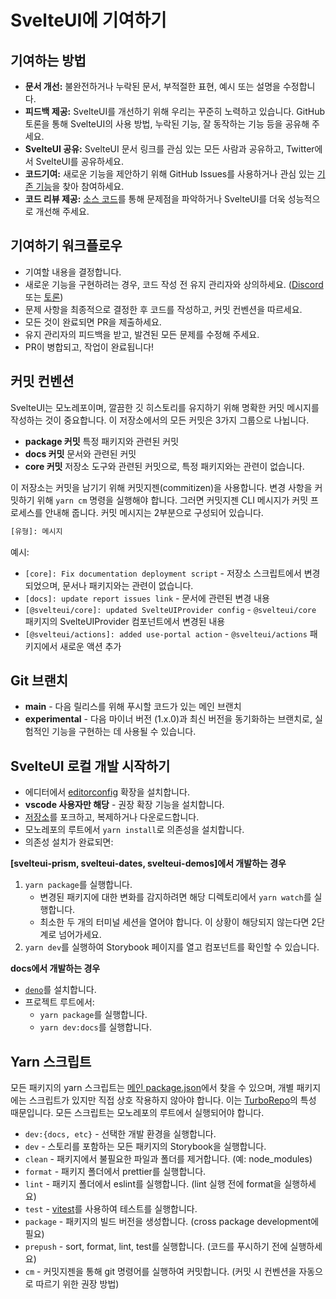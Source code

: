 # SvelteUI에 기여하기

## 기여하는 방법

- **문서 개선:** 불완전하거나 누락된 문서, 부적절한 표현, 예시 또는 설명을 수정합니다.
- **피드백 제공:** SvelteUI를 개선하기 위해 우리는 꾸준히 노력하고 있습니다. GitHub 토론을 통해 SvelteUI의 사용 방법, 누락된 기능, 잘 동작하는 기능 등을 공유해 주세요.
- **SvelteUI 공유:** SvelteUI 문서 링크를 관심 있는 모든 사람과 공유하고, Twitter에서 SvelteUI를 공유하세요.
- **코드기여:** 새로운 기능을 제안하기 위해 GitHub Issues를 사용하거나 관심 있는 [기존 기능](https://github.com/svelteuidev/svelteui/labels/help%20wanted)을 찾아 참여하세요.
- **코드 리뷰 제공:** [소스 코드](https://github.com/svelteuidev/svelteui)를 통해 문제점을 파악하거나 SvelteUI를 더욱 성능적으로 개선해 주세요.

## 기여하기 워크플로우

- 기여할 내용을 결정합니다.
- 새로운 기능을 구현하려는 경우, 코드 작성 전 유지 관리자와 상의하세요. ([Discord](https://discord.gg/2J2xmzCS79) 또는 [토론](https://github.com/svelteuidev/svelteui/discussions/categories/feature-requests))
- 문제 사항을 최종적으로 결정한 후 코드를 작성하고, 커밋 컨벤션을 따르세요.
- 모든 것이 완료되면 PR을 제출하세요.
- 유지 관리자의 피드백을 받고, 발견된 모든 문제를 수정해 주세요.
- PR이 병합되고, 작업이 완료됩니다!

## 커밋 컨벤션

SvelteUI는 모노레포이며, 깔끔한 깃 히스토리를 유지하기 위해 명확한 커밋 메시지를 작성하는 것이 중요합니다.
이 저장소에서의 모든 커밋은 3가지 그룹으로 나뉩니다.

- **package 커밋** 특정 패키지와 관련된 커밋
- **docs 커밋** 문서와 관련된 커밋
- **core 커밋** 저장소 도구와 관련된 커밋으로, 특정 패키지와는 관련이 없습니다.

이 저장소는 커밋을 남기기 위해 커밋지젠(commitizen)을 사용합니다. 변경 사항을 커밋하기 위해 `yarn cm` 명령을 실행해야 합니다. 그러면 커밋지젠 CLI 메시지가 커밋 프로세스를 안내해 줍니다. 커밋 메시지는 2부분으로 구성되어 있습니다.

```bash
[유형]: 메시지
```

예시:

- `[core]: Fix documentation deployment script` - 저장소 스크립트에서 변경되었으며, 문서나 패키지와는 관련이 없습니다.
- `[docs]: update report issues link` - 문서에 관련된 변경 내용
- `[@svelteui/core]: updated SvelteUIProvider config` - `@svelteui/core` 패키지의 SvelteUIProvider 컴포넌트에서 변경된 내용
- `[@svelteui/actions]: added use-portal action` - `@svelteui/actions` 패키지에서 새로운 액션 추가

## Git 브랜치

- **main** - 다음 릴리스를 위해 푸시할 코드가 있는 메인 브랜치
- **experimental** - 다음 마이너 버전 (1.x.0)과 최신 버전을 동기화하는 브랜치로, 실험적인 기능을 구현하는 데 사용될 수 있습니다.

## SvelteUI 로컬 개발 시작하기

- 에디터에서 [editorconfig](https://editorconfig.org/) 확장을 설치합니다.
- **vscode 사용자만 해당** - 권장 확장 기능을 설치합니다.
- [저장소](https://github.com/svelteuidev/svelteui)를 포크하고, 복제하거나 다운로드합니다.
- 모노레포의 루트에서 `yarn install`로 의존성을 설치합니다.
- 의존성 설치가 완료되면:

**[svelteui-prism, svelteui-dates, svelteui-demos]에서 개발하는 경우**

1. `yarn package`를 실행합니다.
   - 변경된 패키지에 대한 변화를 감지하려면 해당 디렉토리에서 `yarn watch`를 실행합니다.
   - 최소한 두 개의 터미널 세션을 열어야 합니다. 이 상황이 해당되지 않는다면 2단계로 넘어가세요.
2. `yarn dev`를 실행하여 Storybook 페이지를 열고 컴포넌트를 확인할 수 있습니다.

**docs에서 개발하는 경우**

- [`deno`](https://deno.land/#installation)를 설치합니다.
- 프로젝트 루트에서:
  - `yarn package`를 실행합니다.
  - `yarn dev:docs`를 실행합니다.

## Yarn 스크립트

모든 패키지의 yarn 스크립트는 [메인 package.json](https://github.com/svelteuidev/svelteui/blob/main/package.json)에서 찾을 수 있으며, 개별 패키지에는 스크립트가 있지만 직접 상호 작용하지 않아야 합니다. 이는 [TurboRepo](https://turborepo.org/)의 특성 때문입니다. 모든 스크립트는 모노레포의 루트에서 실행되어야 합니다.

- `dev:{docs, etc}` - 선택한 개발 환경을 실행합니다.
- `dev` - 스토리를 포함하는 모든 패키지의 Storybook을 실행합니다.
- `clean` - 패키지에서 불필요한 파일과 폴더를 제거합니다. (예: node_modules)
- `format` - 패키지 폴더에서 prettier를 실행합니다.
- `lint` - 패키지 폴더에서 eslint를 실행합니다. (lint 실행 전에 format을 실행하세요)
- `test` - [vitest](https://vitest.dev/)를 사용하여 테스트를 실행합니다.
- `package` - 패키지의 빌드 버전을 생성합니다. (cross package development에 필요)
- `prepush` - sort, format, lint, test를 실행합니다. (코드를 푸시하기 전에 실행하세요)
- `cm` - 커밋지젠을 통해 git 명령어를 실행하여 커밋합니다. (커밋 시 컨벤션을 자동으로 따르기 위한 권장 방법)

